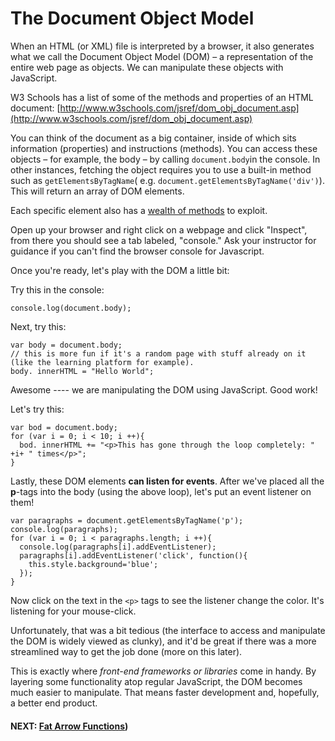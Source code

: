 # The Document Object Model

When an HTML (or XML) file is interpreted by a browser, it also generates what we call the Document Object Model (DOM) – a representation of the entire web page as objects. We can manipulate these objects with JavaScript.

W3 Schools has a list of some of the methods and properties of an HTML document: [http://www.w3schools.com/jsref/dom_obj_document.asp](http://www.w3schools.com/jsref/dom_obj_document.asp)

You can think of the document as a big container, inside of which sits information (properties) and instructions (methods). You can access these objects – for example, the body – by calling `document.body`in the console. In other instances, fetching the object requires you to use a built-in method such as `getElementsByTagName`( e.g. `document.getElementsByTagName('div')`). This will return an array of DOM elements.

Each specific element also has a [wealth of methods](http://www.w3schools.com/jsref/dom_obj_all.asp) to exploit.

Open up your browser and right click on a webpage and click "Inspect", from there you should see a tab labeled, "console." Ask your instructor for guidance if you can't find the browser console for Javascript. 

Once you're ready, let's play with the DOM a little bit:

Try this in the console:

```
console.log(document.body);
```

Next, try this:

```
var body = document.body;
// this is more fun if it's a random page with stuff already on it (like the learning platform for example).
body. innerHTML = "Hello World";
```

Awesome ---- we are manipulating the DOM using JavaScript. Good work!

Let's try this:
```
var bod = document.body;
for (var i = 0; i < 10; i ++){
  bod. innerHTML += "<p>This has gone through the loop completely: " +i+ " times</p>";
}
```
Lastly, these DOM elements **can listen for events**. After we've placed all the **p**-tags into the body (using the above loop), let's put an event listener on them! 

```
var paragraphs = document.getElementsByTagName('p');
console.log(paragraphs);
for (var i = 0; i < paragraphs.length; i ++){
  console.log(paragraphs[i].addEventListener);
  paragraphs[i].addEventListener('click', function(){
    this.style.background='blue';
  });
}
```

Now click on the text in the ```<p>``` tags to see the listener change the color. It's listening for your mouse-click.

Unfortunately, that was a bit tedious (the interface to access and manipulate the DOM is widely viewed as clunky), and it'd be great if there was a more streamlined way to get the job done (more on this later).

This is exactly where _front-end frameworks or libraries_ come in handy. By layering some functionality atop regular JavaScript, the DOM becomes much easier to manipulate. That means faster development and, hopefully, a better end product. 


#### NEXT: [Fat Arrow Functions](./fat_arrow_functions.md))


